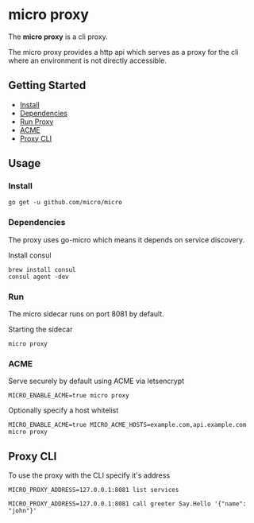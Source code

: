 # micro proxy

The **micro proxy** is a cli proxy.

The micro proxy provides a http api which serves as a proxy for the cli where an environment is not directly accessible.

## Getting Started

- [Install](#install)
- [Dependencies](#dependencies)
- [Run Proxy](#run)
- [ACME](#acme)
- [Proxy CLI](#proxy-cli)

## Usage

### Install

```shell
go get -u github.com/micro/micro
```

### Dependencies

The proxy uses go-micro which means it depends on service discovery.

Install consul

```
brew install consul
consul agent -dev
```

### Run

The micro sidecar runs on port 8081 by default. 

Starting the sidecar 

```shell
micro proxy
```

### ACME

Serve securely by default using ACME via letsencrypt 

```
MICRO_ENABLE_ACME=true micro proxy
```

Optionally specify a host whitelist

```
MICRO_ENABLE_ACME=true MICRO_ACME_HOSTS=example.com,api.example.com micro proxy 
```

## Proxy CLI

To use the proxy with the CLI specify it's address

```shell
MICRO_PROXY_ADDRESS=127.0.0.1:8081 list services
```

```
MICRO_PROXY_ADDRESS=127.0.0.1:8081 call greeter Say.Hello '{"name": "john"}'
```

